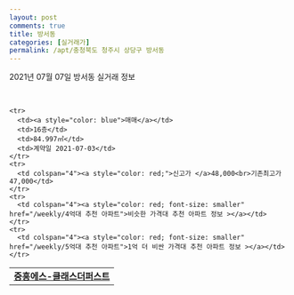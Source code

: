```yaml
---
layout: post
comments: true
title: 방서동
categories: [실거래가]
permalink: /apt/충청북도 청주시 상당구 방서동
---
```


2021년 07월 07일 방서동 실거래 정보

<script type="text/javascript">
  google.charts.load('current', {'packages':['corechart']});
  google.charts.setOnLoadCallback(drawChart);

  function drawChart() {
    var data = google.visualization.arrayToDataTable([['거래일', '매매', '전월세', '전매'], ['20-07', 6, 19, 17], ['20-08', 11, 20, 32], ['20-09', 10, 26, 26], ['20-10', 22, 13, 15], ['20-11', 49, 28, 8], ['20-12', 20, 22, 2], ['21-01', 14, 23, 1], ['21-02', 12, 16, 1], ['21-03', 14, 16, 0], ['21-04', 15, 12, 0], ['21-05', 16, 6, 0], ['21-06', 10, 6, 0], ['21-07', 0, 1, 0]]);

    var options = {
      title: '최근 유형별 거래량 추이',
      legend: { position: 'bottom' }
    };

    var chart = new google.visualization.LineChart(document.getElementById('columnchart_material'));
    chart.draw(data, (options));
  }
</script>

<div id="columnchart_material" style="width: 95%; margin-left: -35px; display: block"></div>
<br>
<table>
  <tr>
    <td colspan="4" style="font-weight: bold;"><a href="https://search.naver.com/search.naver?query=방서동 중흥에스-클래스더퍼스트">중흥에스-클래스더퍼스트</a></td>
  </tr>
    
    <tr>
      <td><a style="color: blue">매매</a></td>
      <td>16층</td>
      <td>84.997㎡</td>
      <td>계약일 2021-07-03</td>
    </tr>
    <tr>
      <td colspan="4"><a style="color: red;">신고가 </a>48,000<br>기존최고가 47,000</td>
    </tr>
    <tr>
      <td colspan="4"><a style="color: red; font-size: smaller" href="/weekly/4억대 추천 아파트">비슷한 가격대 추천 아파트 정보 ></a></td>
    </tr>
    <tr>
      <td colspan="4"><a style="color: red; font-size: smaller" href="/weekly/5억대 추천 아파트">1억 더 비싼 가격대 추천 아파트 정보 ></a></td>
    </tr>
      
</table>
    